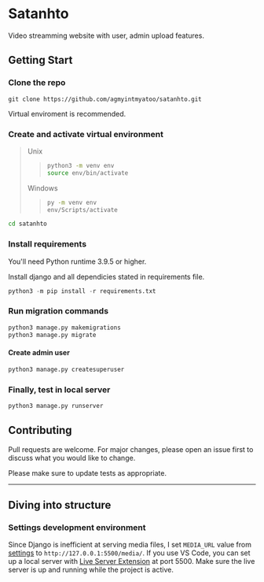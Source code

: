 # Satanhto

Video streamming website with user, admin upload features.

## Getting Start

### Clone the repo

```git
git clone https://github.com/agmyintmyatoo/satanhto.git
```

Virtual enviroment is recommended.

### Create and activate virtual environment

> Unix
>
>> ```bash
>> python3 -m venv env
>> source env/bin/activate
>> ```
>
> Windows
>
>> ```bash
>> py -m venv env
>> env/Scripts/activate
>> ```
>

```bash
cd satanhto
```

### Install requirements

You'll need Python runtime 3.9.5 or higher.

Install django and all dependicies stated in requirements file.

```python
python3 -m pip install -r requirements.txt
```

### Run migration commands

```python
python3 manage.py makemigrations
python3 manage.py migrate
```

#### Create admin user

```python
python3 manage.py createsuperuser
```

### Finally, test in local server

```python
python3 manage.py runserver
```

## Contributing

Pull requests are welcome. For major changes, please open an issue first to discuss what you would like to change.

Please make sure to update tests as appropriate.

- - -

## Diving into structure

### Settings development environment

Since Django is inefficient at serving media files,
I set ```MEDIA_URL``` value from [settings](satanhto/settings.py) to ```http://127.0.0.1:5500/media/```.
If you use VS Code, you can set up a local server with  [Live Server Extension](https://marketplace.visualstudio.com/items?itemName=ritwickdey.LiveServer) at port 5500. Make sure the live server is up and running while the project is active.
